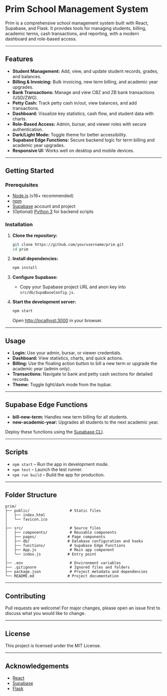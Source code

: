 # Prim School Management System

Prim is a comprehensive school management system built with React, Supabase, and Flask. It provides tools for managing students, billing, academic terms, cash transactions, and reporting, with a modern dashboard and role-based access.

---

## Features

- **Student Management:** Add, view, and update student records, grades, and balances.
- **Billing & Invoicing:** Bulk invoicing, new term billing, and academic year upgrades.
- **Bank Transactions:** Manage and view CBZ and ZB bank transactions (USD/ZWG).
- **Petty Cash:** Track petty cash in/out, view balances, and add transactions.
- **Dashboard:** Visualize key statistics, cash flow, and student data with charts.
- **Role-Based Access:** Admin, bursar, and viewer roles with secure authentication.
- **Dark/Light Mode:** Toggle theme for better accessibility.
- **Supabase Edge Functions:** Secure backend logic for term billing and academic year upgrades.
- **Responsive UI:** Works well on desktop and mobile devices.

---

## Getting Started

### Prerequisites

- [Node.js](https://nodejs.org/) (v16+ recommended)
- [npm](https://www.npmjs.com/)
- [Supabase](https://supabase.com/) account and project
- (Optional) [Python 3](https://www.python.org/) for backend scripts

### Installation

1. **Clone the repository:**
    ```sh
    git clone https://github.com/yourusername/prim.git
    cd prim
    ```

2. **Install dependencies:**
    ```sh
    npm install
    ```

3. **Configure Supabase:**
    - Copy your Supabase project URL and anon key into `src/db/SupaBaseConfig.js`.

4. **Start the development server:**
    ```sh
    npm start
    ```
    Open [http://localhost:3000](http://localhost:3000) in your browser.

---

## Usage

- **Login:** Use your admin, bursar, or viewer credentials.
- **Dashboard:** View statistics, charts, and quick actions.
- **Billing:** Use the floating action button to bill a new term or upgrade the academic year (admin only).
- **Transactions:** Navigate to bank and petty cash sections for detailed records.
- **Theme:** Toggle light/dark mode from the topbar.

---

## Supabase Edge Functions

- **bill-new-term:** Handles new term billing for all students.
- **new-academic-year:** Upgrades all students to the next academic year.

Deploy these functions using the [Supabase CLI](https://supabase.com/docs/guides/functions).

---

## Scripts

- `npm start` – Run the app in development mode.
- `npm test` – Launch the test runner.
- `npm run build` – Build the app for production.

---

## Folder Structure

```plaintext
prim/
├── public/                  # Static files
│   ├── index.html
│   └── favicon.ico
│
├── src/                     # Source files
│   ├── components/          # Reusable components
│   ├── pages/              # Page components
│   ├── db/                 # Database configuration and hooks
│   ├── functions/           # Supabase Edge Functions
│   ├── App.js               # Main app component
│   └── index.js            # Entry point
│
├── .env                     # Environment variables
├── .gitignore               # Ignored files and folders
├── package.json             # Project metadata and dependencies
└── README.md               # Project documentation
```

---

## Contributing

Pull requests are welcome! For major changes, please open an issue first to discuss what you would like to change.

---

## License

This project is licensed under the MIT License.

---

## Acknowledgements

- [React](https://reactjs.org/)
- [Supabase](https://supabase.com/)
- [Flask](https://flask.palletsprojects.com/)
